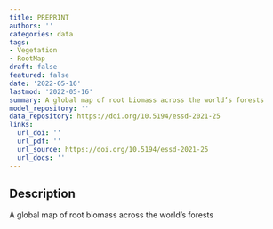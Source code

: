 ```yaml
---
title: PREPRINT
authors: ''
categories: data
tags:
- Vegetation
- RootMap
draft: false
featured: false
date: '2022-05-16'
lastmod: '2022-05-16'
summary: A global map of root biomass across the world’s forests
model_repository: ''
data_repository: https://doi.org/10.5194/essd-2021-25
links:
  url_doi: ''
  url_pdf: ''
  url_source: https://doi.org/10.5194/essd-2021-25
  url_docs: ''
---
```


## Description

A global map of root biomass across the world’s forests

